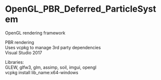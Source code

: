 # OpenGL_PBR_Deferred_ParticleSystem  
  
OpenGL rendering framework  
  
PBR rendering  
Uses vcpkg to manage 3rd party dependencies  
Visual Studio 2017

Libraries:  
GLEW, glfw3, glm, assimp, soil, imgui, opengl  
vcpkg install lib_name:x64-windows
